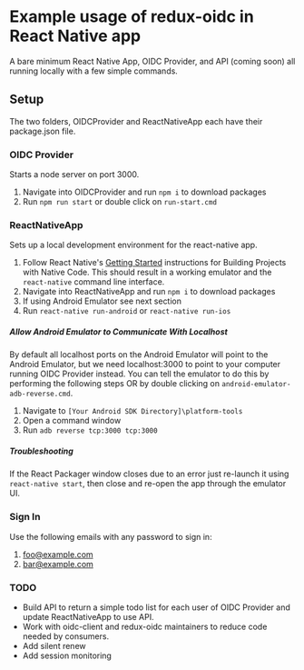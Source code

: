 # Example usage of redux-oidc in React Native app
A bare minimum React Native App, OIDC Provider, and API (coming soon) all running locally with a few simple commands.

## Setup
The two folders, OIDCProvider and ReactNativeApp each have their package.json file.

### OIDC Provider
Starts a node server on port 3000.
1. Navigate into OIDCProvider and run `npm i` to download packages
2. Run `npm run start` or double click on `run-start.cmd`

### ReactNativeApp
Sets up a local development environment for the react-native app.
1. Follow React Native's [Getting Started](https://facebook.github.io/react-native/docs/getting-started.html) instructions for Building Projects with Native Code. This should result in a working emulator and the `react-native` command line interface.
2. Navigate into ReactNativeApp and run `npm i` to download packages
3. If using Android Emulator see next section
4. Run `react-native run-android` or `react-native run-ios`

##### Allow Android Emulator to Communicate With Localhost
By default all localhost ports on the Android Emulator will point to the Android Emulator, but we need localhost:3000 to point to your computer running OIDC Provider instead. You can tell the emulator to do this by performing the following steps OR by double clicking on `android-emulator-adb-reverse.cmd`.
1. Navigate to `[Your Android SDK Directory]\platform-tools`
2. Open a command window
3. Run `adb reverse tcp:3000 tcp:3000`

##### Troubleshooting
If the React Packager window closes due to an error just re-launch it using `react-native start`, then close and re-open the app through the emulator UI.

### Sign In
Use the following emails with any password to sign in:
1. foo@example.com
2. bar@example.com

### TODO
* Build API to return a simple todo list for each user of OIDC Provider and update ReactNativeApp to use API.
* Work with oidc-client and redux-oidc maintainers to reduce code needed by consumers.
* Add silent renew
* Add session monitoring
